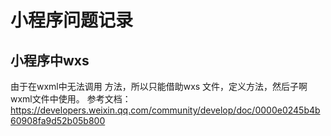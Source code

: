 # 小程序问题记录

## 小程序中wxs

由于在wxml中无法调用 方法，所以只能借助wxs 文件，定义方法，然后子啊wxml文件中使用。
参考文档：https://developers.weixin.qq.com/community/develop/doc/0000e0245b4b60908fa9d52b05b800
